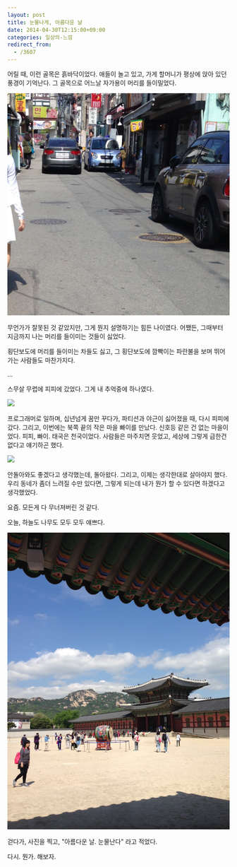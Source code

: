 ```yaml
---
layout: post
title: 눈물나게, 아름다운 날
date: 2014-04-30T12:15:00+09:00
categories: 일상의-느낌
redirect_from:
  - /3607
---
```


어릴 때, 이런 골목은 흙바닥이었다. 애들이 놀고 있고, 가게 할머니가 평상에 앉아 있던 풍경이 기억난다. 그 골목으로 어느날 자가용이 머리를 들이밀었다.

![ ](/assets/media/uploads_2014_04_IMG_3264.jpg)

무언가가 잘못된 것 같았지만, 그게 뭔지 설명하기는 힘든 나이였다. 어쨌든, 그때부터 지금까지 나는 머리를 들이미는 것들이 싫었다.

횡단보도에 머리를 들이미는 차들도 싫고, 그 횡단보도에 깜빡이는 파란불을 보며 뛰어가는 사람들도 마찬가지다.

...

스무살 무렵에 피피에 갔었다. 그게 내 추억중에 하나였다.

<a href="http://www.flickr.com/photos/jinto/3230932942/" target="flickr"><img src="http://farm4.static.flickr.com/3101/3230932942_58f9730533.jpg" /></a>

프로그래머로 일하며, 십년넘게 꿈만 꾸다가, 파티션과 야근이 싫어졌을 때, 다시 피피에 갔다. 그리고, 이번에는 북쪽 끝의 작은 마을 빠이를 만났다. 신호등 같은 건 없는 마을이었다. 피피, 빠이. 태국은 천국이었다. 사람들은 마주치면 웃었고, 세상에 그렇게 급한건 없다고 얘기하곤 했다.

<a href="http://www.flickr.com/photos/jinto/3230360367/"><img src="http://farm4.static.flickr.com/3463/3230360367_2f5a2ca25c.jpg" /></a>

안돌아와도 좋겠다고 생각했는데, 돌아왔다. 그리고, 이제는 생각한대로 살아야지 했다. 우리 동네가 좀더 느려질 수만 있다면, 그렇게 되는데 내가 뭔가 할 수 있다면 하겠다고 생각했었다.

요즘. 모든게 다 무너져버린 것 같다.

 

오늘, 하늘도 나무도 모두 모두 얘쁘다.

![ ](/assets/media/uploads_2014_04_IMG_3258-e1398827298904.jpg)

걷다가, 사진을 찍고, "아름다운 날. 눈물난다" 라고 적었다.

 

다시. 뭔가. 해보자.
